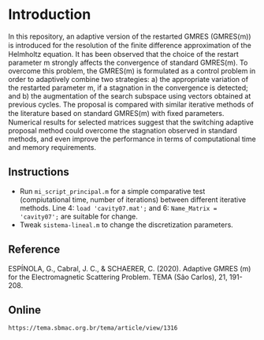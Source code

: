 # Introduction

In this repository, an adaptive version of the restarted GMRES (GMRES(m)) is introduced for the resolution of the ﬁnite difference approximation of the Helmholtz equation. It has been observed that the choice of the restart parameter m strongly affects the convergence of standard GMRES(m). To overcome this problem, the GMRES(m) is formulated as a control problem in order to adaptively combine two strategies: a) the appropriate variation of the restarted parameter m, if a stagnation in the convergence is detected; and b) the augmentation of the search subspace using vectors obtained at previous cycles. The proposal is compared with similar iterative methods of the literature based on standard GMRES(m) with ﬁxed parameters. Numerical results for selected matrices suggest that the switching adaptive proposal method could overcome the stagnation observed in standard methods, and even improve the performance in terms of computational time and memory requirements.

## Instructions

- Run `mi_script_principal.m` for a simple comparative test (compiutational time, number of iterations) between different iterative methods. Line 4: `load 'cavity07.mat';` and 6: `Name_Matrix = 'cavity07';` are suitable for change.
- Tweak `sistema-lineal.m` to change the discretization parameters.

## Reference

ESPÍNOLA, G., Cabral, J. C., & SCHAERER, C. (2020). Adaptive GMRES (m) for the Electromagnetic Scattering Problem. TEMA (São Carlos), 21, 191-208.

## Online

    https://tema.sbmac.org.br/tema/article/view/1316
